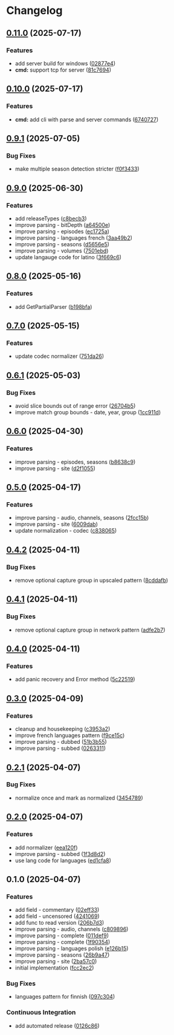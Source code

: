# Changelog

## [0.11.0](https://github.com/MunifTanjim/go-ptt/compare/v0.10.0...v0.11.0) (2025-07-17)


### Features

* add server build for windows ([02877e4](https://github.com/MunifTanjim/go-ptt/commit/02877e43bfbfe75ec8250a17a39574e6652555f3))
* **cmd:** support tcp for server ([81c7694](https://github.com/MunifTanjim/go-ptt/commit/81c76947e817a4722f74c8ae8ab393b1240c27b9))

## [0.10.0](https://github.com/MunifTanjim/go-ptt/compare/v0.9.1...v0.10.0) (2025-07-17)


### Features

* **cmd:** add cli with parse and server commands ([6740727](https://github.com/MunifTanjim/go-ptt/commit/6740727a2a519ab1f80a0365b76099054b4db3eb))

## [0.9.1](https://github.com/MunifTanjim/go-ptt/compare/v0.9.0...v0.9.1) (2025-07-05)


### Bug Fixes

* make multiple season detection stricter ([f0f3433](https://github.com/MunifTanjim/go-ptt/commit/f0f3433fb033071d7e24b9504146419f8b1fe9da))

## [0.9.0](https://github.com/MunifTanjim/go-ptt/compare/v0.8.0...v0.9.0) (2025-06-30)


### Features

* add releaseTypes ([c8becb3](https://github.com/MunifTanjim/go-ptt/commit/c8becb356dbe6a7eff9072ae2da380af1ff8135c))
* improve parsing - bitDepth ([a64500e](https://github.com/MunifTanjim/go-ptt/commit/a64500ecf74d9078af3fe2f89856074a9556c5e4))
* improve parsing - episodes ([ec1725a](https://github.com/MunifTanjim/go-ptt/commit/ec1725a97d7903376edab6c675adcd0389e6374b))
* improve parsing - languages french ([3aa49b2](https://github.com/MunifTanjim/go-ptt/commit/3aa49b2777ed62f1630a6799245bfaaf54550195))
* improve parsing - seasons ([d5656e5](https://github.com/MunifTanjim/go-ptt/commit/d5656e580eafc248782266b971ef8a7bedb0dba3))
* improve parsing - volumes ([7501ebd](https://github.com/MunifTanjim/go-ptt/commit/7501ebd3a1eebfbb6f2aa426201ac6a4ee98a298))
* update langauge code for latino ([3f669c6](https://github.com/MunifTanjim/go-ptt/commit/3f669c66a0e6b24bd26c435b964b6d2a40e8cdd5))

## [0.8.0](https://github.com/MunifTanjim/go-ptt/compare/v0.7.0...v0.8.0) (2025-05-16)


### Features

* add GetPartialParser ([b198bfa](https://github.com/MunifTanjim/go-ptt/commit/b198bfa6ae2040a6d08626b84c6e72c3dcfc5ea2))

## [0.7.0](https://github.com/MunifTanjim/go-ptt/compare/v0.6.1...v0.7.0) (2025-05-15)


### Features

* update codec normalizer ([751da26](https://github.com/MunifTanjim/go-ptt/commit/751da2659a393055c65604fb4a999885e9fa97ed))

## [0.6.1](https://github.com/MunifTanjim/go-ptt/compare/v0.6.0...v0.6.1) (2025-05-03)


### Bug Fixes

* avoid slice bounds out of range error ([26704b5](https://github.com/MunifTanjim/go-ptt/commit/26704b515f3a73e241ea1c21bbcb629d9aff73e2))
* improve match group bounds - date, year, group ([1cc911d](https://github.com/MunifTanjim/go-ptt/commit/1cc911d59bd4d3c4ad984d62c9daf8373b98fbb4))

## [0.6.0](https://github.com/MunifTanjim/go-ptt/compare/v0.5.0...v0.6.0) (2025-04-30)


### Features

* improve parsing - episodes, seasons ([b8638c9](https://github.com/MunifTanjim/go-ptt/commit/b8638c9a072f09ff1e5df8e764fa533513b3e4c6))
* improve parsing - site ([d2f1055](https://github.com/MunifTanjim/go-ptt/commit/d2f1055c9cf19a8a119cf3abe26c39f310d63cce))

## [0.5.0](https://github.com/MunifTanjim/go-ptt/compare/v0.4.2...v0.5.0) (2025-04-17)


### Features

* improve parsing - audio, channels, seasons ([2fcc15b](https://github.com/MunifTanjim/go-ptt/commit/2fcc15b76bdf22580b282ac71df2f697351bb05c))
* improve parsing - site ([6009dab](https://github.com/MunifTanjim/go-ptt/commit/6009dab6e098e93c589b8b12763a7aa98a1ec8b8))
* update normalization - codec ([c838065](https://github.com/MunifTanjim/go-ptt/commit/c838065888f48cea74d122606b187539e5e67448))

## [0.4.2](https://github.com/MunifTanjim/go-ptt/compare/v0.4.1...v0.4.2) (2025-04-11)


### Bug Fixes

* remove optional capture group in upscaled pattern ([8cddafb](https://github.com/MunifTanjim/go-ptt/commit/8cddafbdeb0fbf4176dba2ede790f939e65fb970))

## [0.4.1](https://github.com/MunifTanjim/go-ptt/compare/v0.4.0...v0.4.1) (2025-04-11)


### Bug Fixes

* remove optional capture group in network pattern ([adfe2b7](https://github.com/MunifTanjim/go-ptt/commit/adfe2b7058057b9665c0f73604fb9358bde13df0))

## [0.4.0](https://github.com/MunifTanjim/go-ptt/compare/v0.3.0...v0.4.0) (2025-04-11)


### Features

* add panic recovery and Error method ([5c22519](https://github.com/MunifTanjim/go-ptt/commit/5c22519979a1fa819e7bf66c52531a7ca5435984))

## [0.3.0](https://github.com/MunifTanjim/go-ptt/compare/v0.2.1...v0.3.0) (2025-04-09)


### Features

* cleanup and housekeeping ([c3953a2](https://github.com/MunifTanjim/go-ptt/commit/c3953a22ce71605b476b2f525ebe1358a2808d07))
* improve french languages pattern ([f9ce15c](https://github.com/MunifTanjim/go-ptt/commit/f9ce15c567bb702ecd812efc4e79b927fb51c9eb))
* improve parsing - dubbed ([51b3b55](https://github.com/MunifTanjim/go-ptt/commit/51b3b551b17e31641a7293b0f73a89274617a1ad))
* improve parsing - subbed ([0263311](https://github.com/MunifTanjim/go-ptt/commit/0263311c6bd40a3fb5f8b3be8c02c59e63d455b7))

## [0.2.1](https://github.com/MunifTanjim/go-ptt/compare/v0.2.0...v0.2.1) (2025-04-07)


### Bug Fixes

* normalize once and mark as normalized ([3454789](https://github.com/MunifTanjim/go-ptt/commit/3454789704c7acad907096f652d0b9d1f9fb41a2))

## [0.2.0](https://github.com/MunifTanjim/go-ptt/compare/v0.1.0...v0.2.0) (2025-04-07)


### Features

* add normalizer ([eea120f](https://github.com/MunifTanjim/go-ptt/commit/eea120fcbb2efef239d1d6a040e00deb3c5386b3))
* improve parsing - subbed ([1f3d8d2](https://github.com/MunifTanjim/go-ptt/commit/1f3d8d27a097fd2b1f21cdefda80b957e6b0b066))
* use lang code for languages ([ed1cfa8](https://github.com/MunifTanjim/go-ptt/commit/ed1cfa8e4895b2e53c981c66d5240f76999c5311))

## 0.1.0 (2025-04-07)


### Features

* add field - commentary ([02eff33](https://github.com/MunifTanjim/go-ptt/commit/02eff3382d64ba90332e440649cf207fb931e9a6))
* add field - uncensored ([4241069](https://github.com/MunifTanjim/go-ptt/commit/4241069b11d4853472792e2b368ad7413e7f9187))
* add func to read version ([206b7d3](https://github.com/MunifTanjim/go-ptt/commit/206b7d3f140188c93570871b3585f57f641acf47))
* improve parsing - audio, channels ([c809896](https://github.com/MunifTanjim/go-ptt/commit/c809896f9e2af1565aded480f2efc679b23f2470))
* improve parsing - complete ([011def9](https://github.com/MunifTanjim/go-ptt/commit/011def967a08d304c0b467b8fe836d62ce4926c7))
* improve parsing - complete ([1f90354](https://github.com/MunifTanjim/go-ptt/commit/1f90354e6d2a14ee73a155865a3c740b10fb8ae3))
* improve parsing - languages polish ([e126b15](https://github.com/MunifTanjim/go-ptt/commit/e126b15a5264545bf743bb76ce7750cf2025bdc7))
* improve parsing - seasons ([26b9a47](https://github.com/MunifTanjim/go-ptt/commit/26b9a478a59865473d3f81d3c968f2f1bfa2f823))
* improve parsing - site ([2ba57c0](https://github.com/MunifTanjim/go-ptt/commit/2ba57c000a877ed970e2af2be8df4cfc831eddff))
* initial implementation ([fcc2ec2](https://github.com/MunifTanjim/go-ptt/commit/fcc2ec27e76907dd724f9515aee564441369aa51))


### Bug Fixes

* languages pattern for finnish ([097c304](https://github.com/MunifTanjim/go-ptt/commit/097c304adf65b0471ea1570268174c21e96ec460))


### Continuous Integration

* add automated release ([0126c86](https://github.com/MunifTanjim/go-ptt/commit/0126c861e53f0ba72b5dda91bba06436b9350cad))
